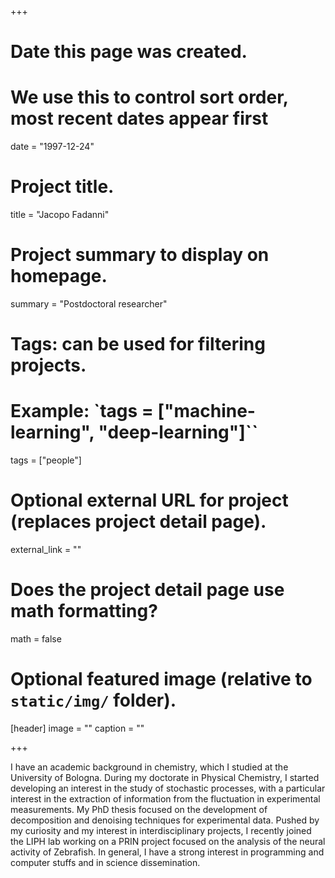 +++
# Date this page was created.
# We use this to control sort order, most recent dates appear first
date = "1997-12-24"

# Project title.
title = "Jacopo Fadanni"

# Project summary to display on homepage.
summary = "Postdoctoral researcher"

# Tags: can be used for filtering projects.
# Example: `tags = ["machine-learning", "deep-learning"]``
tags = ["people"]

# Optional external URL for project (replaces project detail page).
external_link = ""

# Does the project detail page use math formatting?
math = false

# Optional featured image (relative to `static/img/` folder).
[header]
image = ""
caption = ""

+++

I have an academic background in chemistry, which I studied at the University of Bologna.
During my doctorate in Physical Chemistry, I started developing an interest in the study of stochastic processes, with a particular interest in the extraction of information from the fluctuation in experimental measurements.  My PhD  thesis focused on the development of decomposition and denoising techniques for experimental data.
Pushed by my curiosity and my interest in interdisciplinary projects, I recently joined the LIPH lab working on a PRIN project focused on the analysis of the neural activity of Zebrafish.
In general, I have a strong interest in programming and computer stuffs and in science dissemination.